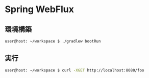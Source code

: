 # Spring WebFlux
## 環境構築
```bash
user@host: ~/workspace $ ./gradlew bootRun
```

## 実行
```bash
user@host: ~/workspace $ curl -XGET http://localhost:8080/foo
```